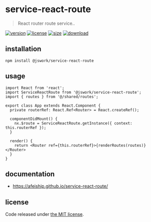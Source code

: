 # service-react-route

> React router route service..

[![version][version-image]][version-url]
[![license][license-image]][license-url]
[![size][size-image]][size-url]
[![download][download-image]][download-url]

## installation

```shell
npm install @jswork/service-react-route
```

## usage
```tsx
import React from 'react';
import ServiceReactRoute from '@jswork/service-react-route';
import { routes } from '@/shared/routes';

export class App extends React.Component {
  private routerRef: React.Ref<Router> = React.createRef();

  componentDidMount() {
    nx.$route = ServiceReactRoute.getInstance({ context: this.routerRef });
  }

  render() {
    return <Router ref={this.routerRef}>{renderRoutes(routes)}</Router>
  }
}
```

## documentation
- https://afeiship.github.io/service-react-route/

## license

Code released under [the MIT license](https://github.com/afeiship/service-react-route/blob/master/LICENSE.txt).

[version-image]: https://img.shields.io/npm/v/@jswork/service-react-route
[version-url]: https://npmjs.org/package/@jswork/service-react-route
[license-image]: https://img.shields.io/npm/l/@jswork/service-react-route
[license-url]: https://github.com/afeiship/service-react-route/blob/master/LICENSE.txt
[size-image]: https://img.shields.io/bundlephobia/minzip/@jswork/service-react-route
[size-url]: https://github.com/afeiship/service-react-route/blob/master/dist/service-react-route.min.js
[download-image]: https://img.shields.io/npm/dm/@jswork/service-react-route
[download-url]: https://www.npmjs.com/package/@jswork/service-react-route
